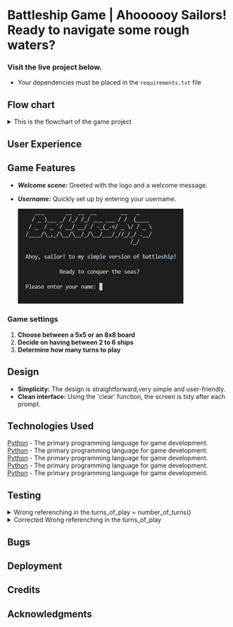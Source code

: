 # Battleship Game | Ahoooooy Sailors! Ready to navigate some rough waters? 

### Visit the live project below.

* Your dependencies must be placed in the `requirements.txt` file





## Flow chart

<details><summary>This is the flowchart of the game project</summary>

![Flowchart!](assets/images/flowchart_dark.png)

</details>


## User Experience





## Game Features

 - ***Welcome scene:*** Greeted with the logo and a welcome message.
 - ***Username:*** Quickly set up by entering your username.

   ![Welcome sign.](assets/images/signprompt.png)

### Game settings

1. **Choose between a 5x5 or an 8x8 board** 
2. **Decide on having between 2 to 6 ships**
3. **Determine how many turns to play**



## Design

- **Simplicity:** The design is straightforward,very simple and user-friendly.
- **Clean interface:** Using the 'clear' function, the screen is tidy after each prompt.





## Technologies Used

[Python](https://www.python.org/)  -  The primary programming language for game development.
[Python](https://www.python.org/)  -  The primary programming language for game development.
[Python](https://www.python.org/)  -  The primary programming language for game development.
[Python](https://www.python.org/)  -  The primary programming language for game development.
[Python](https://www.python.org/)  -  The primary programming language for game development.
## Testing

<details><summary>Wrong referenching in the turns_of_play = number_of_turns()</summary>

![Alt text](testing/numbers_of_turns.png)
- Wrong referenching in the turns_of_play = number_of_turns()  
- print(f"number of turns {turns_of_play}")  # wrong referenching <---- turns_of_play! 

</details>

<details><summary>Corrected Wrong referenching in the turns_of_play</summary>

![Alt text](testing/numbers_of_turns.png)
- Wrong referenching in the turns_of_play = number_of_turns()  
- print(f"number of turns {turns_of_play}")  # wrong referenching <---- turns_of_play! 

</details>


## Bugs



## Deployment



## Credits



## Acknowledgments
